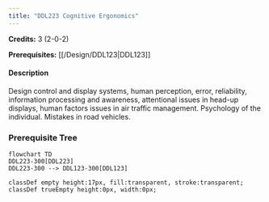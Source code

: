 ```yaml
---
title: "DDL223 Cognitive Ergonomics"
---
```

**Credits:** 3 (2-0-2)

**Prerequisites:** [[/Design/DDL123|DDL123]]

#### Description
Design control and display systems, human perception, error, reliability, information processing and awareness, attentional issues in head-up displays, human factors issues in air traffic management. Psychology of the individual. Mistakes in road vehicles.

### Prerequisite Tree

```mermaid
flowchart TD
DDL223-300[DDL223]
DDL223-300 --> DDL123-300[DDL123]

classDef empty height:17px, fill:transparent, stroke:transparent;
classDef trueEmpty height:0px, width:0px;
```